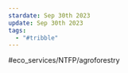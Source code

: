 ```yaml
---
stardate: Sep 30th 2023
update: Sep 30th 2023
tags:
  - "#tribble"
---
```

#eco_services/NTFP/agroforestry